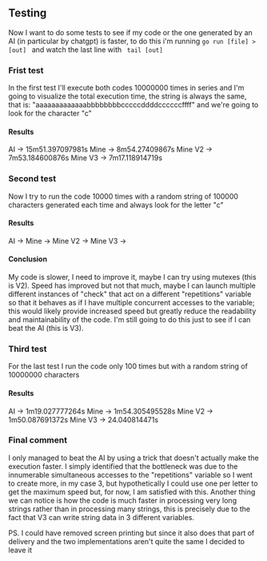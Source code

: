 ## Testing
Now I want to do some tests to see if my code or the one generated by an AI (in particular by chatgpt) is faster, to do this i'm running <code>go run [file] > [out] </code> and watch the last line with <code> tail [out]</code>


### Frist test
In the first test I'll execute both codes 10000000 times in series and I'm going to visualize the total execution time, the string is always the same, that is: "aaaaaaaaaaaaabbbbbbbbcccccddddccccccffff" and we're going to look for the character "c"
#### Results

AI      -> 15m51.397097981s
Mine    -> 8m54.27409867s
Mine V2 -> 7m53.184600876s
Mine V3 -> 7m17.118914719s

### Second test

Now I try to run the code 10000 times with a random string of 100000 characters generated each time and always look for the letter "c"

#### Results

AI      -> 
Mine    -> 
Mine V2 -> 
Mine V3 -> 

#### Conclusion
My code is slower, I need to improve it, maybe I can try using mutexes (this is V2).
Speed has improved but not that much, maybe I can launch multiple different instances of "check" that act on a different "repetitions" variable so that it behaves as if I have multiple concurrent accesses to the variable; this would likely provide increased speed but greatly reduce the readability and maintainability of the code. I'm still going to do this just to see if I can beat the AI (this is V3).

### Third test

For the last test I run the code only 100 times but with a random string of 10000000 characters

#### Results

AI      -> 1m19.027777264s
Mine    -> 1m54.305495528s
Mine V2 -> 1m50.087691372s
Mine V3 -> 24.040814471s

### Final comment

I only managed to beat the AI by using a trick that doesn't actually make the execution faster. I simply identified that the bottleneck was due to the innumerable simultaneous accesses to the "repetitions" variable so I went to create more, in my case 3, but hypothetically I could use one per letter to get the maximum speed but, for now, I am satisfied with this.
Another thing we can notice is how the code is much faster in processing very long strings rather than in processing many strings, this is precisely due to the fact that V3 can write string data in 3 different variables. 


PS. I could have removed screen printing but since it also does that part of delivery and the two implementations aren't quite the same I decided to leave it